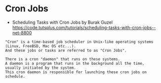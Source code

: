 # Cron Jobs
- Scheduling Tasks with Cron Jobs by Burak Guzel
https://code.tutsplus.com/tutorials/scheduling-tasks-with-cron-jobs--net-8800
```
"Cron" is a time-based job scheduler in Unix-like operating systems (Linux, FreeBSD, Mac OS etc...). 
And these jobs or tasks are referred to as "Cron Jobs".
```
```
There is a cron "daemon" that runs on these systems. 
A daemon is a program that runs in the background all the time, usually initiated by the system. 
This cron daemon is responsible for launching these cron jobs on schedule.
```
